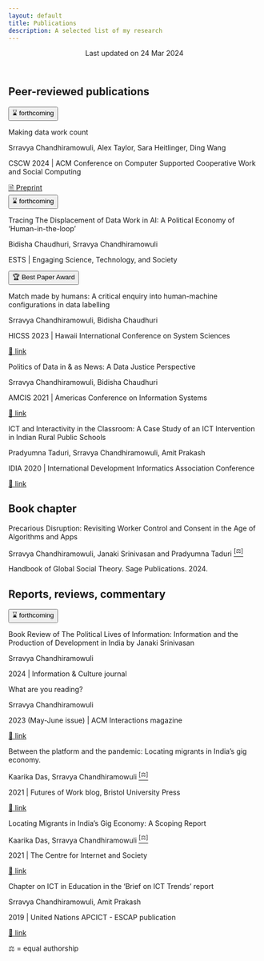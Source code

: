```yaml
---
layout: default
title: Publications
description: A selected list of my research
---
```


<header>
<p>
Last updated on <time datetime="2024-03-24">24 Mar 2024</time></p>
</header>

## Peer-reviewed publications

<div class="entry-publication">
<section>
<button clas=infopill>⌛ forthcoming</button>
</section>
<p class="what">Making data work count</p>
<p class="who"><span class="lookatme">Srravya Chandhiramowuli</span>, Alex Taylor, Sara Heitlinger, Ding Wang</p>
<p class="where">CSCW 2024 | ACM Conference on Computer Supported Cooperative Work and Social Computing</p>
<section>
<a class=linkpill href="https://arxiv.org/abs/2311.18046">🗎 Preprint</a>
</section>
</div>

<div class="entry-publication">
<section>
<button clas=infopill>⌛ forthcoming</button>
</section>
<p class="what">Tracing The Displacement of Data Work in AI: A Political Economy of ‘Human-in-the-loop’</p>
<p class="who">Bidisha Chaudhuri, <span class="lookatme">Srravya Chandhiramowuli</span></p>
<p class="where">ESTS | Engaging Science, Technology, and Society</p>
</div>

<div class="entry-publication">
<section>
<button clas=infopill>🏆 Best Paper Award</button>
</section>
<p class="what">Match made by humans: A critical enquiry into human-machine configurations in data labelling</p>
<p class="who"><span class="lookatme">Srravya Chandhiramowuli</span>, Bidisha Chaudhuri</p>
<p class="where">HICSS 2023 | Hawaii International Conference on System Sciences</p>
<section>
<a class=linkpill href="https://hdl.handle.net/10125/102882">🔗 link</a>
</section>
</div>

<div class="entry-publication">
<p class="what">Politics of Data in & as News: A Data Justice Perspective</p>
<p class="who"><span class="lookatme">Srravya Chandhiramowuli</span>, Bidisha Chaudhuri</p>
<p class="where">AMCIS 2021 | Americas Conference on Information Systems</p>
<section>
<a class=linkpill href="https://aisel.aisnet.org/amcis2021/global_develop/global_develop/13">🔗 link</a>
</section>
</div>

<div class="entry-publication">
<p class="what">ICT and Interactivity in the Classroom: A Case Study of an ICT Intervention in Indian Rural Public Schools</p>
<p class="who">Pradyumna Taduri, <span class="lookatme">Srravya Chandhiramowuli</span>, Amit Prakash</p>
<p class="where">IDIA 2020 | International Development Informatics Association Conference</p>
<section>
<a class=linkpill href="https://doi.org/10.1007/978-3-030-52014-4_2">🔗 link</a>
</section>
</div>

## Book chapter

<div class="entry-bookchapter">
<p class="what">Precarious Disruption: Revisiting Worker Control and Consent in the Age of Algorithms and Apps</p>
<p class="who"><span class="lookatme">Srravya Chandhiramowuli</span>, Janaki Srinivasan and Pradyumna Taduri <a href="#equalauthorship"><sup>[⚖]</sup></a></p>
<p class="where">Handbook of Global Social Theory. Sage Publications. 2024.</p>
</div>

## Reports, reviews, commentary   

<div class="entry-bookreview">
<section>
<button clas=infopill>⌛ forthcoming</button>
</section>
<p class="what">Book Review of The Political Lives of Information: Information and the Production of Development in India by Janaki Srinivasan</p>
<p class="who"><span class="lookatme">Srravya Chandhiramowuli</span></p>
<p class="where">2024 | Information & Culture journal</p>
</div>

<div class="entry-bookreview">
<p class="what">What are you reading?</p>
<p class="who"><span class="lookatme">Srravya Chandhiramowuli</span></p>
<p class="where">2023 (May-June issue) | ACM Interactions magazine</p>
<section>
<a class=linkpill href="https://interactions.acm.org/archive/view/may-june-2023/srravya-chandhiramowuli">🔗 link</a>
</section>
</div>

<div class="entry-report">
<p class="what">Between the platform and the pandemic: Locating migrants in India’s gig economy.</p>
<p class="who">Kaarika Das, <span class="lookatme">Srravya Chandhiramowuli</span> <a href="#equalauthorship"><sup>[⚖]</sup></a></p>
<p class="where">2021 | Futures of Work blog, Bristol University Press</p>
<section>
<a class=linkpill href="https://futuresofwork.co.uk/2021/03/16/caught-between-the-platform-and-the-pandemic-locating-migrants-in-indias-gig-economy/">🔗 link</a>
</section>
</div>

<div class="entry-report">
<p class="what">Locating Migrants in India’s Gig Economy: A Scoping Report</p>
<p class="who">Kaarika Das, <span class="lookatme">Srravya Chandhiramowuli</span> <a href="#equalauthorship"><sup>[⚖]</sup></a></p>
<p class="where">2021 | The Centre for Internet and Society</p>
<section>
<a class=linkpill href="https://cis-india.org/raw/locating-migrants-in-indias-gig-economy-a-scoping-report">🔗 link</a>
</section>
</div>

<div class="entry-report">
<p class="what">Chapter on ICT in Education in the ‘Brief on ICT Trends’ report</p>
<p class="who"><span class="lookatme">Srravya Chandhiramowuli</span>, Amit Prakash</p>
<p class="where">2019 | United Nations APCICT - ESCAP publication</p>
<section>
<a class=linkpill href="https://www.unapcict.org/sites/default/files/inline-files/ICT%20TRENDS_%20ICT%20for%20Education.pdf">🔗 link</a>
</section>
</div>

<footer>
<p id="equalauthorship">⚖ = equal authorship</p>
</footer>
